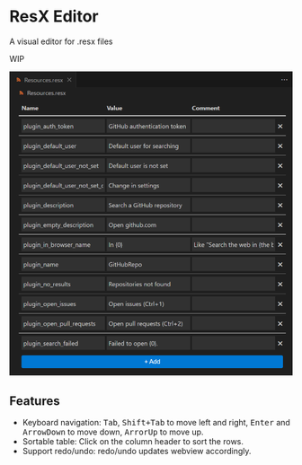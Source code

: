 # ResX Editor

A visual editor for .resx files  

WIP

![screenshot](./assets/screenshot.png)

## Features

- Keyboard navigation: <kbd>Tab</kbd>, <kbd>Shift+Tab</kbd> to move left and right, <kbd>Enter</kbd> and <kbd>ArrowDown</kbd> to move down, <kbd>ArrorUp</kbd> to move up.
- Sortable table: Click on the column header to sort the rows.
- Support redo/undo: redo/undo updates webview accordingly.
